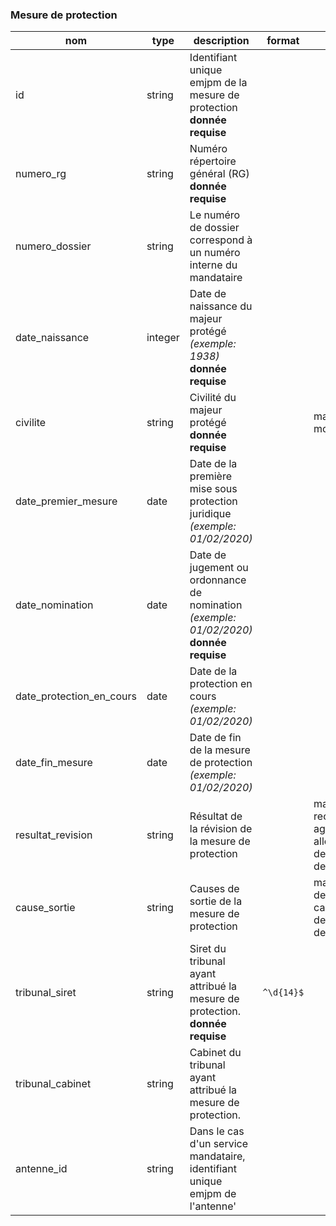 ### Mesure de protection

|nom|type|description|format|enum|
|-|-|-|-|-|
|id|string|Identifiant unique emjpm de la mesure de protection<br>**donnée requise**|||
|numero_rg|string|Numéro répertoire général (RG)<br>**donnée requise**|||
|numero_dossier|string| Le numéro de dossier correspond à un numéro interne du mandataire|||
|date_naissance|integer|Date de naissance du majeur protégé *(exemple: 1938)*<br>**donnée requise**|||
|civilite|string|Civilité du majeur protégé<br>**donnée requise**||madame<br>monsieur|
|date_premier_mesure|date|Date de la première mise sous protection juridique *(exemple: 01/02/2020)*|||
|date_nomination|date|Date de jugement ou ordonnance de nomination *(exemple: 01/02/2020)*<br>**donnée requise**|||
|date_protection_en_cours|date|Date de la protection en cours *(exemple: 01/02/2020)*|||
|date_fin_mesure|date|Date de fin de la mesure de protection *(exemple: 01/02/2020)*|||
|resultat_revision|string|Résultat de la révision de la mesure de protection||mainlevee<br>reconduction<br>aggravation<br>allegement<br>dessaisissement_famille<br>dessaisissement_autre_mjpm|
|cause_sortie|string|Causes de sortie de la mesure de protection||mainlevee<br>deces<br>caducite<br>dessaisissement_famille<br>dessaisissement_autre_mjpm|
|tribunal_siret|string|Siret du tribunal ayant attribué la mesure de protection.<br>**donnée requise**|`^\d{14}$`||
|tribunal_cabinet|string|Cabinet du tribunal ayant attribué la mesure de protection.|||
|antenne_id|string|Dans le cas d'un service mandataire, identifiant unique emjpm de l'antenne'|||

